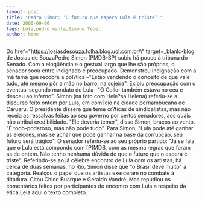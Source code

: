 ```yaml
---
layout: post
title: "Pedro Simon: ‘O futuro que espera Lula é triste’ "
date: 2006-09-06
tags: Lula,pedro manta,Simone Tebet
author: None
---
```

Do 
 href=\"https://josiasdesouza.folha.blog.uol.com.br/\" target=_blank>blog de Josias de SouzaPedro Simon (PMDB-SP) subiu há pouco à tribuna do Senado. Com a eloqüência e o gestual largo que lhe são próprias, o senador soou entre indignado e preocupado. Demonstrou indignação com a má fama que recobre a pol?tica –\"Estão vendendo o conceito de que vale tudo, até mesmo pôr a mão no barro, na sujeira\". Exibiu preocupação com o eventual segundo mandato de Lula –\"O Collor também estava no céu e desceu ao inferno\". 
Simon (na foto com Hele?sa Helena) referiu-se a discurso feito ontem por Lula, em com?cio na cidade pernambucana de Caruaru. O presidente dissera que teme cr?ticas de sindicalistas, mas não receia as ressalvas feitas ao seu governo por certos senadores, aos quais não atribui credibilidade. \"Ele deveria temer\", disse Simon, braços ao vento. \"É todo-poderoso, mas não pode tudo\".
Para Simon, \"Lula pode até ganhar as eleições, mas se achar que pode ganhar na base da corrupção, seu futuro será trágico\". O senador referiu-se ao seu próprio partido: \"Já se fala que o Lula está compondo com [P]MDB, com as mesma regras que foram as de ontem. Não tenho nenhuma dúvida de que o futuro que o espera é triste\".
Referindo-se ao já célebre encontro de Lula com os artistas, há cerca de duas semanas, no Rio, Simon disse que \"o Brasil deve muito\" à categoria. Realçou o papel que os artistas exerceram no combate à ditadura. Citou Chico Buarque e Geraldo Vandré. Mas repudiou os comentários feitos por participantes do encontro com Lula a respeito da ética.Leia aqui o texto completo. 